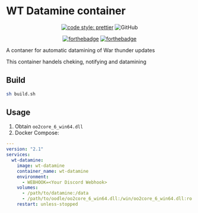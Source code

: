 # WT Datamine container
<p align="center">
  <a href="https://github.com/prettier/prettier"><img alt="code style: prettier" src="https://img.shields.io/badge/code_style-prettier-ff69b4.svg"></a>
  <img alt="GitHub" src="https://img.shields.io/github/license/natgo/wt-docker-datamine">
</p>

<p align="center">
  <a href="https://forthebadge.com/"><img src="https://forthebadge.com/images/badges/made-with-typescript.svg" alt="forthebadge"/></a>
  <a href="https://forthebadge.com/"><img src="https://forthebadge.com/images/badges/open-source.svg" alt="forthebadge"/></a>
</p>
A contaner for automatic datamining of War thunder updates

This container handels cheking, notifying and datamining

## Build

```bash
sh build.sh
```

## Usage
1. Obtain `oo2core_6_win64.dll`
2. Docker Compose:
```yaml
---
version: "2.1"
services:
  wt-datamine:
    image: wt-datamine
    container_name: wt-datamine
    environment:
      - WEBHOOK=<Your Discord Webhook>
    volumes:
      - /path/to/datamine:/data
      - /path/to/oodle/oo2core_6_win64.dll:/win/oo2core_6_win64.dll:ro
    restart: unless-stopped
```
